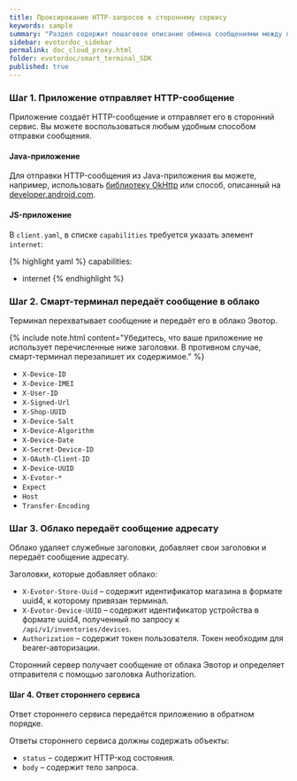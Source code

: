 ```yaml
---
title: Проксирование HTTP-запросов к стороннему сервису
keywords: sample
summary: "Раздел содержит пошаговое описание обмена сообщениями между приложением и сторонним сервисом"
sidebar: evotordoc_sidebar
permalink: doc_cloud_proxy.html
folder: evotordoc/smart_terminal_SDK
published: true
---
```


<!-- ### Создание списка разрешённых URL -->

<!-- Чтобы приложение могло обмениваться сообщениями со сторонним сервисом, в настройках приложения на сайте разработчиков, требуется указать список разрешённых URL: -->

<!-- 1. На сайте разработчиков выберите приложение, для которого требуется указать список разрешённых URL. -->
<!-- 2. На вкладке **Интеграция**, установите флажок **ФЛАЖОК** и укажите список URL, к которым может обращаться приложение. -->

  <!-- Примеры: -->
  <!-- * `http://example\.com/document.*\.jsp\?wildcard=\*&param=value.*`; -->
  <!-- * `https://another\.host\.com/document.*\.jsp`; -->
  <!-- * `https://another\.host\.com/.*`. -->


<!-- После создания списка, обмен сообщениями происходит по описанному ниже процессу. -->

### Шаг 1. Приложение отправляет HTTP-сообщение

Приложение создаёт HTTP-сообщение и отправляет его в сторонний сервис. Вы можете воспользоваться любым удобным способом отправки сообщения.

#### Java-приложение
Для отправки HTTP-сообщения из Java-приложения вы можете, например, использовать [библиотеку OkHttp](http://square.github.io/okhttp/) или способ, описанный на [developer.android.com](https://developer.android.com/training/basics/network-ops/connecting.html).

#### JS-приложение

В `client.yaml`, в списке `capabilities` требуется указать элемент `internet`:

{% highlight yaml %}
capabilities:
  - internet
{% endhighlight %}

<!-- Из JS-приложения вы можете отправить сообщение следующим образом: -->


### Шаг 2. Смарт-терминал передаёт сообщение в облако

Терминал перехватывает сообщение и передаёт его в облако Эвотор.

{% include note.html content="Убедитесь, что ваше приложение не использует перечисленные ниже заголовки. В противном случае, смарт-терминал перезапишет их содержимое." %}

* `X-Device-ID`
* `X-Device-IMEI`
* `X-User-ID`
* `X-Signed-Url`
* `X-Shop-UUID`
* `X-Device-Salt`
* `X-Device-Algorithm`
* `X-Device-Date`
* `X-Secret-Device-ID`
* `X-OAuth-Client-ID`
* `X-Device-UUID`
* `X-Evotor-*`
* `Expect`
* `Host`
* `Transfer-Encoding`

### Шаг 3. Облако передаёт сообщение адресату

Облако удаляет служебные заголовки, добавляет свои заголовки и передаёт сообщение адресату.

Заголовки, которые добавляет облако:

* `X-Evotor-Store-Uuid` – содержит идентификатор магазина в формате uuid4, к которому привязан терминал.
* `X-Evotor-Device-UUID` – содержит идентификатор устройства в формате uuid4, полученный по запросу к `/api/v1/inventories/devices`.
* `Authorization` – содержит токен пользователя. Токен необходим для bearer-авторизации.

Сторонний сервер получает сообщение от облака Эвотор и определяет отправителя с помощью заголовка Authorization.

#### Шаг 4. Ответ стороннего сервиса

Ответ стороннего сервиса передаётся приложению в обратном порядке.

Ответы стороннего сервиса должны содержать объекты:
  * `status` – содержит HTTP-код состояния.
  * `body` – содержит тело запроса.
